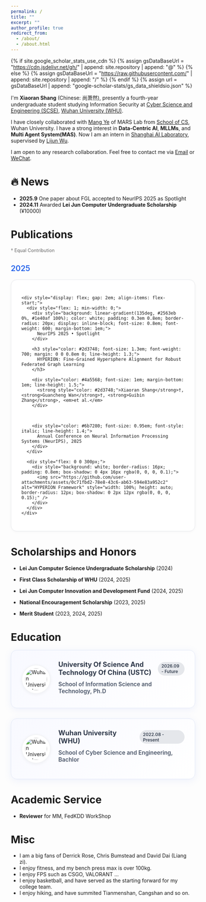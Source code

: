 ```yaml
---
permalink: /
title: ""
excerpt: ""
author_profile: true
redirect_from: 
  - /about/
  - /about.html
---
```


{% if site.google_scholar_stats_use_cdn %}
{% assign gsDataBaseUrl = "https://cdn.jsdelivr.net/gh/" | append: site.repository | append: "@" %}
{% else %}
{% assign gsDataBaseUrl = "https://raw.githubusercontent.com/" | append: site.repository | append: "/" %}
{% endif %}
{% assign url = gsDataBaseUrl | append: "google-scholar-stats/gs_data_shieldsio.json" %}

<span class='anchor' id='about-me'></span>

I'm **Xiaoran Shang** (Chinese: 尚萧然), presently a fourth-year undergraduate student studying Information Security at [Cyber Science and Engineering (SCSE)](https://cse.whu.edu.cn/index.htm), [Wuhan University (WHU)](https://www.whu.edu.cn/).

I have closely collaborated with [Mang Ye](https://marswhu.github.io/index.html) of MARS Lab from [School of CS](https://cs.whu.edu.cn/), Wuhan University. I have a strong interest in **Data-Centric AI**, **MLLMs**, and **Multi Agent System(MAS)**. Now I am an intern in [Shanghai AI Laboratory](https://www.shlab.org.cn/), supervised by [Lijun Wu](https://apeterswu.github.io/).

I am open to any research collaboration. Feel free to contact me via [Email](mailto:armstrongsxr@163.com) or <a href="#" onclick="showWeChatQR(); return false;">WeChat</a>.

<!-- WeChat QR Code Modal -->
<div id="wechatModal" style="display: none; position: fixed; z-index: 1000; left: 0; top: 0; width: 100%; height: 100%; background-color: rgba(0,0,0,0.5);" onclick="closeWeChatQR()">
  <div style="position: relative; margin: 10% auto; width: 300px; background: white; border-radius: 16px; padding: 2em; text-align: center; box-shadow: 0 8px 32px rgba(0,0,0,0.3);" onclick="event.stopPropagation()">
    <div style="display: flex; justify-content: space-between; align-items: center; margin-bottom: 1em;">
      <h3 style="margin: 0; color: #2d3748; font-size: 1.2em;">WeChat QR Code</h3>
      <span style="cursor: pointer; font-size: 1.5em; color: #999; font-weight: bold;" onclick="closeWeChatQR()">&times;</span>
    </div>
    <img src="images/wechat-qr.png" alt="WeChat QR Code" style="width: 200px; height: 200px; border-radius: 12px; box-shadow: 0 4px 16px rgba(0, 0, 0, 0.1); margin: 1em 0;" onerror="this.style.display='none'; this.nextElementSibling.style.display='block';" />
    <div style="display: none; padding: 1em; background: #f8f9fa; border-radius: 8px; color: #666; font-size: 0.9em;">
      📱 WeChat QR code will be displayed here<br>
      <small>Please add wechat-qr.png to the images/ folder</small>
    </div>
    <p style="color: #666; font-size: 0.9em; margin: 1em 0 0 0;">Scan to add me on WeChat</p>
  </div>
</div>

<script>
function showWeChatQR() {
  document.getElementById('wechatModal').style.display = 'block';
  document.body.style.overflow = 'hidden'; // 防止背景滚动
}

function closeWeChatQR() {
  document.getElementById('wechatModal').style.display = 'none';
  document.body.style.overflow = 'auto'; // 恢复滚动
}

// ESC键关闭弹窗
document.addEventListener('keydown', function(event) {
  if (event.key === 'Escape') {
    closeWeChatQR();
  }
});
</script>

# 🔥 News


- **2025.9** One paper about FGL accepted to NeurIPS 2025 as Spotlight
- **2024.11** Awarded **Lei Jun Computer Undergraduate Scholarship** (¥10000)

<!--
# 📝 Publications 
*前面的世界，以后再来探索吧*
-->

# Publications

<div style="color: #666; font-size: 0.9em; margin-bottom: 2em;">† Equal Contribution</div>

## <span style="color: #2563eb; font-weight: 600;">2025</span>

<div style="background: #ffffff; border: 1px solid #e5e7eb; border-radius: 16px; padding: 2em; margin-bottom: 2em; box-shadow: 0 2px 8px rgba(0, 0, 0, 0.03); transition: all 0.3s ease;">
  <div style="display: flex; flex-direction: column; gap: 1.5em;">
    
    <div style="display: flex; gap: 2em; align-items: flex-start;">
      <div style="flex: 1; min-width: 0;">
        <div style="background: linear-gradient(135deg, #2563eb 0%, #1e40af 100%); color: white; padding: 0.3em 0.8em; border-radius: 20px; display: inline-block; font-size: 0.8em; font-weight: 600; margin-bottom: 1em;">
          NeurIPS 2025 • Spotlight
        </div>
        
        <h3 style="color: #2d3748; font-size: 1.3em; font-weight: 700; margin: 0 0 0.8em 0; line-height: 1.3;">
          HYPERION: Fine-Grained Hypersphere Alignment for Robust Federated Graph Learning
        </h3>
        
        <div style="color: #4a5568; font-size: 1em; margin-bottom: 1em; line-height: 1.5;">
          <strong style="color: #2d3748;">Xiaoran Shang</strong>†, <strong>Guancheng Wan</strong>†, <strong>Guibin Zhang</strong>, <em>et al.</em>
        </div>
        
        
        
        <div style="color: #6b7280; font-size: 0.95em; font-style: italic; line-height: 1.4;">
          Annual Conference on Neural Information Processing Systems (NeurIPS), 2025
        </div>
      </div>
      
      <div style="flex: 0 0 300px;">
        <div style="background: white; border-radius: 16px; padding: 0.8em; box-shadow: 0 4px 16px rgba(0, 0, 0, 0.1);">
          <img src="https://github.com/user-attachments/assets/0c71fbd2-78e8-43c6-ab63-594e83a952c2" alt="HYPERION Framework" style="width: 100%; height: auto; border-radius: 12px; box-shadow: 0 2px 12px rgba(0, 0, 0, 0.15);" />
        </div>
      </div>
    </div>
  </div>
</div>

<!-- <div style="background: linear-gradient(135deg, #f0f4f8 0%, #ffffff 100%); border: 1px solid #e2e8f0; border-radius: 16px; padding: 2em; margin-bottom: 2em; box-shadow: 0 4px 20px rgba(0, 0, 0, 0.05); transition: all 0.3s ease;">
  <div style="display: flex; flex-direction: column; gap: 1.5em;">
    
    <div style="display: flex; gap: 2em; align-items: flex-start;">
      <div style="flex: 1; min-width: 0;">
        <div style="background: linear-gradient(135deg, #6b7280 0%, #4b5563 100%); color: white; padding: 0.3em 0.8em; border-radius: 20px; display: inline-block; font-size: 0.8em; font-weight: 600; margin-bottom: 1em;">
          Under Review
        </div>
        
        <h3 style="color: #2d3748; font-size: 1.3em; font-weight: 700; margin: 0 0 0.8em 0; line-height: 1.3;">
          DAWN: Distributed Multi-Agent Systems Workflow Synthesis via Federated Graph Learning
        </h3>
        
        <div style="color: #4a5568; font-size: 1em; margin-bottom: 1em; line-height: 1.5;">
          <strong style="color: #2d3748;">Xiaoran Shang</strong>†, <em>et al.</em>
        </div>
        
        <div style="color: #6b7280; font-size: 0.95em; line-height: 1.4;">
          Distributed multi-agent systems workflow synthesis with federated graph learning approach for enhanced coordination and privacy preservation.
        </div>
      </div>
      
      <div style="flex: 0 0 300px;">
        <div style="background: white; border-radius: 16px; padding: 0.8em; box-shadow: 0 4px 16px rgba(0, 0, 0, 0.1);">
          <img src="https://github.com/user-attachments/assets/d5914aa4-b495-417b-b55f-be0780dcb65e" alt="DAWN Framework" style="width: 100%; height: auto; border-radius: 12px; box-shadow: 0 2px 12px rgba(0, 0, 0, 0.15);" />
        </div>
      </div>
    </div>
  </div>
</div> -->

<!-- # Competition Awards

<div style="margin-bottom: 1em;">
  <div style="display: flex; align-items: center; margin-bottom: 0.5em;">
    <span style="background: linear-gradient(90deg, #FFD700, #FFA500); color: white; padding: 4px 8px; border-radius: 15px; font-size: 0.8em; font-weight: bold; margin-right: 10px;">🥇🥇 2 * First Prize</span>
    <strong>China Robotics and Artificial Intelligence Competition</strong> <span style="color: #666;"></span>
  </div>
  <div style="color: #666; font-style: italic; margin-left: 20px;">2025</div>
</div>

<div style="margin-bottom: 1em;">
  <div style="display: flex; align-items: center; margin-bottom: 0.5em;">
    <span style="background: linear-gradient(90deg, #FFD700, #FFA500); color: white; padding: 4px 8px; border-radius: 15px; font-size: 0.8em; font-weight: bold; margin-right: 10px;">🥇 First Prize</span>
    <strong>China Robotics and Artificial Intelligence Competition (New productivity track)</strong> <span style="color: #666;"></span>
  </div>
  <div style="color: #666; font-style: italic; margin-left: 20px;">2025</div>
</div> -->


<!-- <div style="margin-bottom: 1em;">
  <div style="display: flex; align-items: center; margin-bottom: 0.5em;">
    <span style="background: linear-gradient(90deg, #FFD700, #FFA500); color: white; padding: 4px 8px; border-radius: 15px; font-size: 0.8em; font-weight: bold; margin-right: 10px;">🥇 First Prize</span>
    <strong>China College Student Computer Design Competition</strong> <span style="color: #666;">(Central and South Region - Digital Games and Interaction Design Track)</span>
  </div>
  <div style="color: #666; font-style: italic; margin-left: 20px;">2025</div>
</div> -->

# Scholarships and Honors

- **Lei Jun Computer Science Undergraduate Scholarship** (2024)  

- **First Class Scholarship of WHU** (2024, 2025)  

- **Lei Jun Computer Innovation and Development Fund** (2024, 2025)  

- **National Encouragement Scholarship** (2023, 2025)  

- **Merit Student** (2023, 2024, 2025)  


# Education

<div style="background: linear-gradient(135deg, #f8f9ff 0%, #ffffff 100%); border: 1px solid #e1e8f7; border-radius: 16px; padding: 2em; margin-bottom: 2em; box-shadow: 0 4px 20px rgba(102, 126, 234, 0.1); transition: all 0.3s ease;">
  <div style="display: flex; align-items: center; gap: 1.5em;">
    <div style="flex: 0 0 80px;">
      <div style="width: 80px; height: 80px; border-radius: 50%; background: #f3f4f6; display: flex; align-items: center; justify-content: center; box-shadow: 0 2px 8px rgba(0, 0, 0, 0.05); position: relative;">
        <img src="images/whu-logo.png" alt="Wuhan University Logo" style="width: 60px; height: 60px; border-radius: 50%; object-fit: contain; background: white; padding: 8px; position: absolute;" onload="this.style.display='block';" onerror="this.style.display='none'; this.parentElement.querySelector('.fallback').style.display='flex';" />
        <div class="fallback" style="display: flex; color: white; font-weight: bold; font-size: 1.1em; align-items: center; justify-content: center; width: 100%; height: 100%; text-align: center;">USTC</div>
      </div>
    </div>
    <div style="flex: 1;">
      <div style="display: flex; justify-content: space-between; align-items: center; margin-bottom: 0.8em;">
        <h3 style="color: #2d3748; font-size: 1.3em; font-weight: 700; margin: 0; line-height: 1.2;">University Of Science And Technology Of China (USTC)</h3>
        <span style="background: #e5e7eb; color: #374151; padding: 0.3em 0.8em; border-radius: 20px; font-size: 0.85em; font-weight: 600;">2026.09 - Future</span>
      </div>
      <div style="color: #4a5568; font-size: 1.1em; margin-bottom: 0.5em; font-weight: 600;">
        School of Information Science and Technology, Ph.D
      </div>
      </div>
    </div>
  </div>

<div style="background: linear-gradient(135deg, #f8f9ff 0%, #ffffff 100%); border: 1px solid #e1e8f7; border-radius: 16px; padding: 2em; margin-bottom: 2em; box-shadow: 0 4px 20px rgba(102, 126, 234, 0.1); transition: all 0.3s ease;">
  <div style="display: flex; align-items: center; gap: 1.5em;">
    <div style="flex: 0 0 80px;">
      <div style="width: 80px; height: 80px; border-radius: 50%; background: #f3f4f6; display: flex; align-items: center; justify-content: center; box-shadow: 0 2px 8px rgba(0, 0, 0, 0.05); position: relative;">
        <img src="images/whu-logo.png" alt="Wuhan University Logo" style="width: 60px; height: 60px; border-radius: 50%; object-fit: contain; background: white; padding: 8px; position: absolute;" onload="this.style.display='block';" onerror="this.style.display='none'; this.parentElement.querySelector('.fallback').style.display='flex';" />
        <div class="fallback" style="display: flex; color: white; font-weight: bold; font-size: 1.1em; align-items: center; justify-content: center; width: 100%; height: 100%; text-align: center;">WHU</div>
      </div>
    </div>
    <div style="flex: 1;">
      <div style="display: flex; justify-content: space-between; align-items: center; margin-bottom: 0.8em;">
        <h3 style="color: #2d3748; font-size: 1.3em; font-weight: 700; margin: 0; line-height: 1.2;">Wuhan University (WHU)</h3>
        <span style="background: #e5e7eb; color: #374151; padding: 0.3em 0.8em; border-radius: 20px; font-size: 0.85em; font-weight: 600;">2022.08 - Present</span>
      </div>
      <div style="color: #4a5568; font-size: 1.1em; margin-bottom: 0.5em; font-weight: 600;">
        School of Cyber Science and Engineering, Bachlor
      </div>
      <div style="display: flex; align-items: center; gap: 1em; margin-bottom: 0.5em;">
      </div>
    </div>
  </div>
</div>

<!-- <div style="background: #ffffff; border: 1px solid #e5e7eb; border-radius: 16px; padding: 2em; margin-bottom: 2em; box-shadow: 0 2px 8px rgba(0, 0, 0, 0.03); transition: all 0.3s ease;">
  <div style="display: flex; align-items: center; gap: 1.5em;">
    <div style="flex: 0 0 80px;">
      <div style="width: 80px; height: 80px; border-radius: 50%; background: #f3f4f6; display: flex; align-items: center; justify-content: center; box-shadow: 0 2px 8px rgba(0, 0, 0, 0.05); position: relative;">
        <img src="images/nenu-logo.png" alt="Northeast Normal University Logo" style="width: 60px; height: 60px; border-radius: 50%; object-fit: contain; background: white; padding: 8px; position: absolute;" onload="this.style.display='block';" onerror="this.style.display='none'; this.parentElement.querySelector('.fallback').style.display='flex';" />
        <div class="fallback" style="display: flex; color: white; font-weight: bold; font-size: 0.9em; align-items: center; justify-content: center; width: 100%; height: 100%; text-align: center;">NENU</div>
      </div>
    </div>
    <div style="flex: 1;">
      <div style="display: flex; justify-content: space-between; align-items: center; margin-bottom: 0.8em;">
        <h3 style="color: #2d3748; font-size: 1.3em; font-weight: 700; margin: 0; line-height: 1.2;">Senior High School</h3>
        <span style="background: #e5e7eb; color: #374151; padding: 0.3em 0.8em; border-radius: 20px; font-size: 0.85em; font-weight: 600;">2019.09 - 2022.06</span>
      </div>
      <div style="color: #4a5568; font-size: 1.1em; margin-bottom: 0.5em; font-weight: 600;">
        The High School Attached to Northeast Normal University
      </div>
      <div style="display: flex; align-items: center; gap: 1em; margin-bottom: 0.5em;">
      </div>
    </div>
  </div>
</div> -->

# Academic Service

- **Reviewer** for MM, FedKDD WorkShop


# Misc

- I am a big fans of Derrick Rose, Chris Bumstead and David Dai (Liang zi).
- I enjoy fitness, and my bench press max is over 100kg.
- I enjoy FPS such as CSGO, VALORANT ...
- I enjoy basketball, and have served as the starting forward for my college team.
- I enjoy hiking, and have summited Tianmenshan, Cangshan and so on.
  


<!--
# 🎡 Activities
## Academic Services
*前面的世界，以后再来探索吧*
## Invited talks (Selected)
*前面的世界，以后再来探索吧*
-->

<!--
# 🔗 Useful Links
##  🤖 Course Recommendations

- *[高等数学-兆筱小分队](https://www.bilibili.com/video/BV1dJ411c7ab/?spm_id_from=333.788&vd_source=a8a064bcbd088bc6388119f018c52df7)*

- *[线性代数-limite](https://www.bilibili.com/video/BV1L7411a7Rz/?spm_id_from=333.999.0.0&vd_source=a8a064bcbd088bc6388119f018c52df7)*

- *[Essence of linear algebra](https://www.bilibili.com/video/BV1ys411472E/?spm_id_from=333.999.0.0&vd_source=a8a064bcbd088bc6388119f018c52df7)*

- *[Linear Algebra](https://www.youtube.com/watch?v=uUrt8xgdMbs&list=PLJV_el3uVTsNmr39gwbyV-0KjULUsN7fW)*

- *[汇编语言(王爽)](https://www.bilibili.com/video/BV1Wu411B72F/?spm_id_from=333.999.0.0&vd_source=a8a064bcbd088bc6388119f018c52df7)*

- *[c语言程序设计-翁凯](https://www.icourse163.org/spoc/course/zju-121004?tid=150003#/info)*

- *[CS231n Deep Learning for Computer Vision](http://cs231n.stanford.edu/)*

## 💻 Coding Skills

- *[GIT-菜鸟教程](https://www.runoob.com/git/git-tutorial.html)*

- *[Python最佳实践指南](http://itpcb.com/docs/pythonguide/)*

- *[Pytorch入门教程-小土堆](https://www.bilibili.com/video/BV1hE411t7RN/?spm_id_from=333.999.0.0&vd_source=a8a064bcbd088bc6388119f018c52df7)*

## 🧭 Examination or Study Guides

At present, I have no time to upload all the guides. If you need more, please send me an email (of course you need attach your grade, class and name).

-  *[网安导论知识点总结](https://github.com/1NormalGuy/1normalguy.github.io/raw/main/docs/dl.pdf)*

- *[指针数组 & 数组指针 & 二级指针 辨析](https://github.com/1NormalGuy/1normalguy.github.io/raw/main/docs/points.pdf)*

- *[2023年（2024届）网安院保研打分细则](https://github.com/1NormalGuy/1normalguy.github.io/raw/main/docs/2023baoyan.pdf)*

- *[武汉大学毕业论文&实验报告latex模版-overleaf](https://cn.overleaf.com/latex/templates/tagged/whu)*

-->

<!--## 📚 Textbooks

At present, I have no time to upload all the textbooks. If you need more, please send me an email (of course you need attach your grade, class and name).

- *[高等数学（下）-武汉大学](https://github.com/1NormalGuy/1normalguy.github.io/raw/main/docs\高等数学(上).pdf)*
-->


<!--
- 计算机设计大赛经验分享, Spring 2023. \[[Slides](https://github.com/AntigoneRandy/antigonerandy.github.io/raw/main/docs/ComputerDeignCompetition.pdf)\]

- 竞赛经验漫谈, Fall 2022. \[[Slides](https://github.com/AntigoneRandy/antigonerandy.github.io/raw/main/docs/Competitions-2022Fall.pdf)\]

- 新老生经验交流会, Fall 2021. \[[Slides and Other Materials](https://github.com/AntigoneRandy/antigonerandy.github.io/raw/main/docs/ExperienceSharing2021Winter.zip)\]
-->


<!--
$^\dagger$: equal contribution, $^*$: corresponding author
-->
<!-- ## 🛰️ Geoinformatics & Remote Sensing
- [Optimized Design Method for Satellite Constellation Configuration Based on Real-time Coverage Area Evaluation](https://ieeexplore.ieee.org/document/9963835)   
Jiahao Zhou, **Boheng Li**, Qingxiang Meng   
*The 29th International Conference on Geoinformatics (CPGIS), 2022*

- [Comprehensive Evaluation of Emergency Shelters in Wuhan City Based on GIS](https://ieeexplore.ieee.org/document/9963810)   
Tingyu Luo, **Boheng Li**, Jiahao Zhou, Qingxiang Meng   
*The 29th International Conference on Geoinformatics (CPGIS), 2022* -->

<!-- ## 🤖️ AI Security, Privacy & Intellectual Property (IP) Protection -->
<!--
- [What can Discriminator do? Towards Box-free Ownership Verification of Generative Adversarial Networks](https://arxiv.org/abs/2307.15860)   
Ziheng Huang$^\dagger$, **Boheng Li**$^\dagger$, Yan Cai, Run Wang, Shangwei Guo, Liming Fang, Jing Chen, Lina Wang   
*International Conference on Computer Vision (ICCV), 2023*

- [Free Fine-tuning: A Plug-and-Play Watermarking Scheme for Deep Neural Networks](https://arxiv.org/abs/2210.07809)   
Run Wang, Jixing Ren, **Boheng Li**, Tianyi She, Wenhui Zhang, Liming Fang, Jing Chen, Lina Wang  
*ACM Multimedia (MM), 2023*

- [Dual-level Interaction for Domain Adaptive Semantic Segmentation](https://arxiv.org/abs/2307.07972)   
Dongyu Yao, **Boheng Li**$^\*$   
*ICCV Workshop on Uncertainty Quantification for Computer Vision (UnCV), 2023*


Other 2 papers regarding IP protection of DL have currently been submitted to CCF-A tier conferences.
<!-- ## 🖨️ Preprints & In Submission
-->

<!-- # 💻 Internships
To be updated. -->

<!-- # 🔗 Useful Links

## Courses

- [Linear Algebra (Hung-yi Lee, NTU, 2018)](https://www.youtube.com/watch?v=uUrt8xgdMbs&list=PLJV_el3uVTsNmr39gwbyV-0KjULUsN7fW)

- [CS229: Machine Learning](https://cs229.stanford.edu/)

- [CS230 Deep Learning](https://cs230.stanford.edu/)

- [CS231n Deep Learning for Computer Vision](http://cs231n.stanford.edu/)

- [CS224n: Natural Language Processing with Deep Learning](http://web.stanford.edu/class/cs224n/)

- [CS131 Computer Vision: Foundations and Applications](http://vision.stanford.edu/teaching/cs131_fall2223/index.html)

- [北京邮电大学鲁鹏-计算机视觉 清晰版 国家级精品课程](https://www.bilibili.com/video/BV1VW4y1v7Ph/)

- [火炉课堂-深度学习 (厦门大学)](https://www.bilibili.com/video/BV1qq4y1f7Fm)

- [中科大-凸优化](https://www.bilibili.com/video/av40868517)

- [The Next Step for Machine Learning (Hung-yi Lee, NTU, 2019)](https://www.youtube.com/watch?v=XnyM3-xtxHs&list=PLJV_el3uVTsOK_ZK5L0Iv_EQoL1JefRL4)

- [人工智能的数学基础（清华出版社）](https://www.bilibili.com/video/BV15N4y1w7e1/)

- [理解机器学习](https://www.bilibili.com/video/BV1hg411h7ys)

## Writing

- 英文学术论文写作指南 \[[link](https://www.bilibili.com/video/BV1aa411H757/)\]

- 学术规范与论文写作-南开大学程明明 \[[link](https://www.bilibili.com/video/BV18F411M7YL/)\]

- [Matplotlib cheatsheets and handouts](https://matplotlib.org/cheatsheets/)

- [十分钟掌握Seaborn，进阶Python数据可视化分析](https://zhuanlan.zhihu.com/p/49035741)

- [科学写作与哲学](https://zhuanlan.zhihu.com/p/433168083)

- [绘图软件/编程大全](https://www.bilibili.com/video/BV1gR4y1y76U)

- [如何进行高质量科研论文的写作：Shui Yu 悉尼科技大学](https://www.bilibili.com/video/BV1a8411s7Nr?p=1)

## 💻 Coding Skills

- Python最佳实践指南 \[[link](http://itpcb.com/docs/pythonguide/)\]

- Python Cookbook 3rd Edition Documentation \[[link](http://itpcb.com/docs/python3cookbook/)\]

- 🥡 Git 菜单 \[[link](http://itpcb.com/docs/gitrecipes/)\]

- Linux 基础与工具教程 \[[link](http://itpcb.com/docs/linuxtools/base/index.html)\]

## 🤖️ Artificial Intelligence & Deep Learning

- 新手如何入门pytorch？ \[[link](https://www.zhihu.com/question/55720139/answer/2788304721)\]

- 人工智能与Pytorch深度学习 \[[link](https://space.bilibili.com/100682193/channel/collectiondetail?sid=689091)\]

- [A PyTorch Tools, best practices & Styleguide](https://github.com/IgorSusmelj/pytorch-styleguide)

## Roadmap

- [科研人必看！盘点那些最好用的 AI 学术科研工具](https://zhuanlan.zhihu.com/p/153279496)

- [本科生如何自学机器学习？](https://www.zhihu.com/question/332726203/answer/737596538)

- [计算机视觉中的对抗样本 (Adversarial example)](https://zhuanlan.zhihu.com/p/352456539)

- [简单梳理一下机器学习可解释性 (Interpretability)](https://zhuanlan.zhihu.com/p/141013178)

## Misc

- [网络安全领域的科学研究和论文发表 美国西北大学 Xinyu Xing](https://www.bilibili.com/video/BV1Le4y1S7uw)

- [CVPR 9999 Best Paper——《一种加辣椒的番茄炒蛋》](https://zhuanlan.zhihu.com/p/433237905)

- [深度学习理论与实践---深度学习中的信息论：熵、最短编码、交叉熵与互信息](https://zhuanlan.zhihu.com/p/565412701)

- [Pytorch实验代码的亿些小细节](https://github.com/ahangchen/windy-afternoon/blob/master/ml/pratice/torch_best_practice.md)

- [【万字长文详解】Python库collections，让你击败99%的Pythoner](https://zhuanlan.zhihu.com/p/343747724)

- [记一次神奇的 Rebuttal 经历](https://zhuanlan.zhihu.com/p/353761920)

- [精美的终端工具 - Rich](https://www.zhihu.com/question/317758961/answer/2627662722)

- [有没有什么可以节省大量时间的 Deep Learning 效率神器？-深度学习可视化中间变量的神器Visualizer](https://www.zhihu.com/question/384519338/answer/2620414587)

- [AI-research-tools](https://github.com/bighuang624/AI-research-tools/blob/master/README.md#ai-research-tools)

- [自动超参数搜索工具optuna](https://github.com/optuna/optuna)

- [科研写作技巧](https://www.zhihu.com/question/528654768/answer/2452424449) -->
